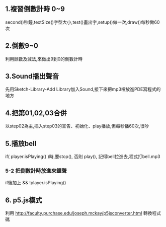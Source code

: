 ## 1.複習倒數計時 0~9
second()秒鐘,textSize()字型大小,test()畫出字,setup()做一次,draw()每秒做60次
## 2.倒數9~0
利用餘數及減法,來做出9到0的倒數計時
## 3.Sound播出聲音
先用Sketch-Library-Add Library加入Sound,接下來把mp3檔放進PDE寫程式的地方
## 4.把第01,02,03合併
以step02為主,插入step03的宣告、初始化、play播放,但每秒播60次,很吵
## 5.播放bell
if( player.isPlaying() )時,要stop(), 否則 play(), 記得bell拉進去,程式打bell.mp3
### 5-2 把倒數計時放進來鐘聲
if後加上 && !player.isPlaying()
## 6. p5.js模式
利用 http://faculty.purchase.edu/joseph.mckay/p5jsconverter.html 轉換程式碼
